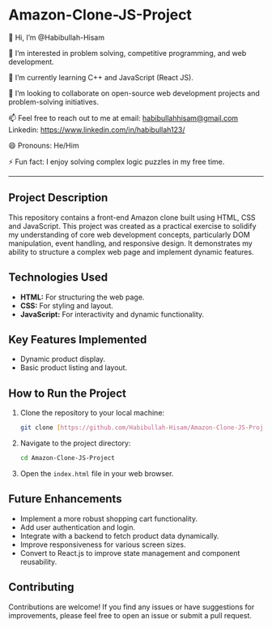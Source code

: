 # Amazon-Clone-JS-Project

👋 Hi, I’m @Habibullah-Hisam

👀 I’m interested in problem solving, competitive programming, and web development.

🌱 I’m currently learning C++ and JavaScript (React JS).

💞️ I’m looking to collaborate on open-source web development projects and problem-solving initiatives.

📫 Feel free to reach out to me at email: habibullahhisam@gmail.com Linkedin: https://www.linkedin.com/in/habibullah123/

😄 Pronouns: He/Him

⚡ Fun fact: I enjoy solving complex logic puzzles in my free time.

---

## Project Description

This repository contains a front-end Amazon clone built using HTML, CSS and JavaScript. This project was created as a practical exercise to solidify my understanding of core web development concepts, particularly DOM manipulation, event handling, and responsive design. It demonstrates my ability to structure a complex web page and implement dynamic features.

## Technologies Used

* **HTML:** For structuring the web page.
* **CSS:** For styling and layout.
* **JavaScript:** For interactivity and dynamic functionality.

## Key Features Implemented

* Dynamic product display.
* Basic product listing and layout.

## How to Run the Project

1.  Clone the repository to your local machine:

    ```bash
    git clone [https://github.com/Habibullah-Hisam/Amazon-Clone-JS-Project.git](https://www.google.com/search?q=https://github.com/Habibullah-Hisam/Amazon-Clone-JS-Project.git)
    ```

2.  Navigate to the project directory:

    ```bash
    cd Amazon-Clone-JS-Project
    ```

3.  Open the `index.html` file in your web browser.

## Future Enhancements

* Implement a more robust shopping cart functionality.
* Add user authentication and login.
* Integrate with a backend to fetch product data dynamically.
* Improve responsiveness for various screen sizes.
* Convert to React.js to improve state management and component reusability.

## Contributing

Contributions are welcome! If you find any issues or have suggestions for improvements, please feel free to open an issue or submit a pull request.

